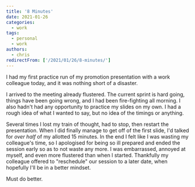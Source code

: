 ```yaml
---
title: '8 Minutes'
date: 2021-01-26
categories:
  - work
tags:
  - personal
  - work
authors:
  - chris
redirectFrom: ['/2021/01/26/8-minutes/']
---
```


I had my first practice run of my promotion presentation with a work colleague today, and it was nothing short of a disaster.

I arrived to the meeting already flustered. The current sprint is hard going, things have been going wrong, and I had been fire-fighting all morning. I also hadn't had any opportunity to practice my slides on my own. I had a rough idea of what I wanted to say, but no idea of the timings or anything.

Several times I lost my train of thought, had to stop, then restart the presentation. When I did finally manage to get off of the first slide, I'd talked for _over half_ of my allotted 15 minutes. In the end I felt like I was wasting my colleague's time, so I apologised for being so ill prepared and ended the session early so as to not waste any more. I was embarrassed, annoyed at myself, and even more flustered than when I started. Thankfully my colleague offered to "reschedule" our session to a later date, when hopefully I'll be in a better mindset.

Must do better.
